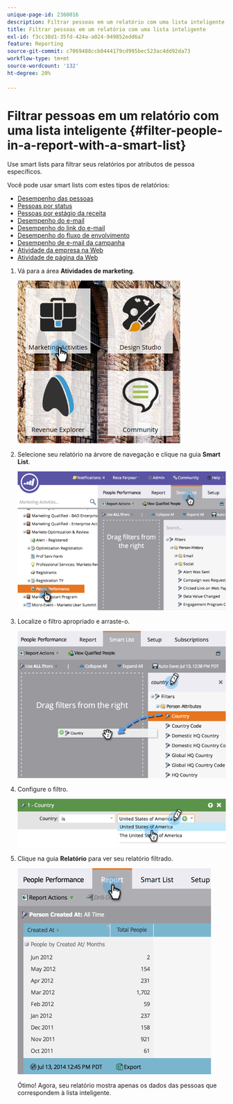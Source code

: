 ```yaml
---
unique-page-id: 2360016
description: Filtrar pessoas em um relatório com uma lista inteligente - Documentação do Marketo - Documentação do produto
title: Filtrar pessoas em um relatório com uma lista inteligente
exl-id: f3cc38d1-35fd-424a-a024-949852edd6a7
feature: Reporting
source-git-commit: c7069488ccb0444179cd995bec523ac4dd92da73
workflow-type: tm+mt
source-wordcount: '132'
ht-degree: 20%

---
```


# Filtrar pessoas em um relatório com uma lista inteligente {#filter-people-in-a-report-with-a-smart-list}

Use smart lists para filtrar seus relatórios por atributos de pessoa específicos.

Você pode usar smart lists com estes tipos de relatórios:

* [Desempenho das pessoas](/help/marketo/product-docs/reporting/basic-reporting/report-types/people-performance-report.md)
* [Pessoas por status](/help/marketo/product-docs/reporting/basic-reporting/report-types/people-by-status-report.md)
* [Pessoas por estágio da receita](/help/marketo/product-docs/reporting/revenue-cycle-analytics/revenue-tools/people-by-revenue-stage-report.md)
* [Desempenho do e-mail](/help/marketo/product-docs/email-marketing/email-programs/email-program-data/email-performance-report.md)
* [Desempenho do link do e-mail](/help/marketo/product-docs/email-marketing/email-programs/email-program-data/email-link-performance-report.md)
* [Desempenho do fluxo de envolvimento](/help/marketo/product-docs/email-marketing/drip-nurturing/reports-and-notifications/engagement-stream-performance-report.md)
* [Desempenho de e-mail da campanha](/help/marketo/product-docs/reporting/basic-reporting/report-types/campaign-email-performance-report.md)
* [Atividade da empresa na Web](/help/marketo/product-docs/reporting/basic-reporting/report-types/company-web-activity-report.md)
* [Atividade de página da Web](/help/marketo/product-docs/reporting/basic-reporting/report-types/web-page-activity-report.md)

1. Vá para a área **Atividades de marketing**.

   ![](assets/image2017-3-27-11-3a31-3a2.png)

1. Selecione seu relatório na árvore de navegação e clique na guia **Smart List**.

   ![](assets/image2017-3-27-14-3a12-3a53.png)

1. Localize o filtro apropriado e arraste-o.

   ![](assets/image2017-3-27-14-3a13-3a46.png)

1. Configure o filtro.

   ![](assets/image2014-9-16-12-3a35-3a50.png)

1. Clique na guia **Relatório** para ver seu relatório filtrado.

   ![](assets/image2017-3-27-14-3a14-3a16.png)

   Ótimo! Agora, seu relatório mostra apenas os dados das pessoas que correspondem à lista inteligente.
